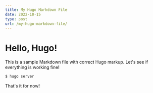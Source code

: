 ```yaml
---
title: My Hugo Markdown File
date: 2022-10-15
type: post
url: /my-hugo-markdown-file/
---
```


# Hello, Hugo!

This is a sample Markdown file with correct Hugo markup. Let's see if everything is working fine!

```bash
$ hugo server
```

That's it for now!